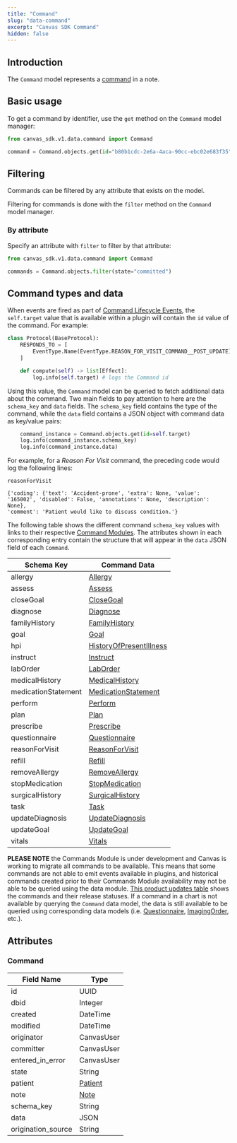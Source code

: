 ```yaml
---
title: "Command"
slug: "data-command"
excerpt: "Canvas SDK Command"
hidden: false
---
```


## Introduction

The `Command` model represents a [command](/sdk/commands/) in a note.

## Basic usage

To get a command by identifier, use the `get` method on the `Command` model manager:

```python
from canvas_sdk.v1.data.command import Command

command = Command.objects.get(id="b80b1cdc-2e6a-4aca-90cc-ebc02e683f35")
```

## Filtering

Commands can be filtered by any attribute that exists on the model.

Filtering for commands is done with the `filter` method on the `Command` model manager.

### By attribute

Specify an attribute with `filter` to filter by that attribute:

```python
from canvas_sdk.v1.data.command import Command

commands = Command.objects.filter(state="committed")
```

## Command types and data

When events are fired as part of [Command Lifecycle Events](/sdk/events/#command-lifecycle-events), the `self.target` value that is available within a plugin will contain the `id` value of the command. For example:

```python
class Protocol(BaseProtocol):
    RESPONDS_TO = [
        EventType.Name(EventType.REASON_FOR_VISIT_COMMAND__POST_UPDATE),
    ]

    def compute(self) -> list[Effect]:
        log.info(self.target) # logs the Command id
```

Using this value, the `Command` model can be queried to fetch additional data about the command. Two main fields to pay attention to here are the `schema_key` and `data` fields. The `schema_key` field contains the type of the command, while the `data` field contains a JSON object with command data as key/value pairs:

```python
    command_instance = Command.objects.get(id=self.target)
    log.info(command_instance.schema_key)
    log.info(command_instance.data)
```

For example, for a _Reason For Visit_ command, the preceding code would log the following lines:

```
reasonForVisit

{'coding': {'text': 'Accident-prone', 'extra': None, 'value': '165002', 'disabled': False, 'annotations': None, 'description': None},
'comment': 'Patient would like to discuss condition.'}
```

The following table shows the different command `schema_key` values with links to their respective [Command Modules](/sdk/commands). The attributes shown in each corresponding entry contain the structure that will appear in the `data` JSON field of each `Command`.

| Schema Key          | Command Data                                                      |
|-------------------- | ----------------------------------------------------------------- |
| allergy             | [Allergy](/sdk/commands/#allergy)                                 |
| assess              | [Assess](/sdk/commands/#assess)                                   |
| closeGoal           | [CloseGoal](/sdk/commands/#closegoal)                             |
| diagnose            | [Diagnose](/sdk/commands/#diagnose)                               |
| familyHistory       | [FamilyHistory](/sdk/commands/#familyhistory)                     |
| goal                | [Goal](/sdk/commands/#goal)                                       |
| hpi                 | [HistoryOfPresentIllness](/sdk/commands/#historyofpresentillness) |
| instruct            | [Instruct](/sdk/commands/#instruct)                               |
| labOrder            | [LabOrder](/sdk/commands/#laborder)                               |
| medicalHistory      | [MedicalHistory](/sdk/commands/#medicalhistory)                   |
| medicationStatement | [MedicationStatement](/sdk/commands/#medicationstatement)         |
| perform             |  [Perform](/sdk/commands/#perform)                                |
| plan                | [Plan](/sdk/commands/#plan)                                       |
| prescribe           | [Prescribe](/sdk/commands/#prescribe)                             |
| questionnaire       | [Questionnaire](/sdk/commands/#questionnaire)                     |
| reasonForVisit      | [ReasonForVisit](/sdk/commands/#reasonforvisit)                   |
| refill              | [Refill](/sdk/commands/#refill)                                   |
| removeAllergy       | [RemoveAllergy](/sdk/commands/#removeallergy)                     |
| stopMedication      | [StopMedication](/sdk/commands/#stopmedication)                   |
| surgicalHistory     | [SurgicalHistory](/sdk/commands/#surgicalhistory)                 |
| task                | [Task](/sdk/commands/#task)                                       |
| updateDiagnosis     | [UpdateDiagnosis](/sdk/commands/#updatediagnosis)                 |
| updateGoal          | [UpdateGoal](/sdk/commands/#updategoal)                           |
| vitals              | [Vitals](/sdk/commands/#vitals)                                   |

__PLEASE NOTE__ the Commands Module is under development and Canvas is working to migrate all commands to be available. This means that some commands are not able to emit events available in plugins, and historical commands created prior to their Commands Module availability may not be able to be queried using the data module. [This product updates table](/product-updates/commands-module/) shows the commands and their release statuses.  If a command in a chart is not available by querying the `Command` data model, the data is still available to be queried using corresponding data models (i.e. [Questionnaire](/sdk/data-questionnaire/), [ImagingOrder](/sdk/data-imaging/), etc.).

## Attributes

### Command

| Field Name         | Type                                  |
|--------------------|---------------------------------------|
| id                 | UUID                                  |
| dbid               | Integer                               |
| created            | DateTime                              |
| modified           | DateTime                              |
| originator         | CanvasUser                            |
| committer          | CanvasUser                            |
| entered_in_error   | CanvasUser                            |
| state              | String                                |
| patient            | [Patient](/sdk/data-patient/#patient) |
| note               | [Note](/sdk/data-note/#note)          |
| schema_key         | String                                |
| data               | JSON                                  |
| origination_source | String                                |

<br/>
<br/>
<br/>